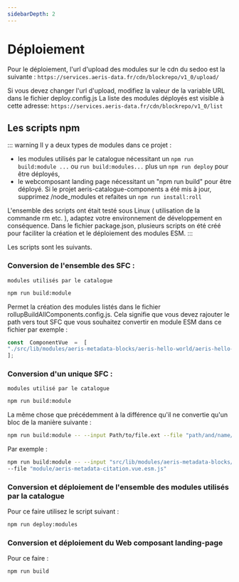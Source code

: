 ```yaml
---
sidebarDepth: 2
---
```


# Déploiement  

Pour le déploiement, l'url d'upload des modules sur le cdn du sedoo est la suivante :
`https://services.aeris-data.fr/cdn/blockrepo/v1_0/upload/`

Si vous devez changer l'url d'upload, modifiez la valeur de la variable URL dans le fichier deploy.config.js La liste des modules déployés est visible à cette adresse: `https://services.aeris-data.fr/cdn/blockrepo/v1_0/list`

## Les scripts npm

::: warning
Il y a deux types de modules dans ce projet :
- les modules utilisés par le catalogue nécessitant un `npm run build:module ...` ou `run build:modules...` plus un `npm run deploy` pour être déployés,
- le webcomposant landing page nécessitant un "npm run build" pour être déployé.
Si le projet aeris-catalogue-components a été mis à jour, supprimez /node_modules et refaites un `npm run install:roll`

L'ensemble des scripts ont était testé sous Linux ( utilisation de la commande rm etc. ), adaptez votre environnement de développement en conséquence. Dans le fichier package.json, plusieurs scripts on été créé pour faciliter la création et le déploiement des modules ESM.
:::

 Les scripts sont les suivants.

### Conversion de l'ensemble des SFC : 
`modules utilisés par le catalogue`
```bash 
npm run build:module
```

Permet la création des modules listés dans le fichier rollupBuildAllComponents.config.js. Cela signifie que vous devez rajouter le path vers tout SFC que vous souhaitez convertir en module ESM dans ce fichier par exemple :

```javascript
const  ComponentVue  =  [
"./src/lib/modules/aeris-metadata-blocks/aeris-hello-world/aeris-hello-world.vue"
];
```


### Conversion d'un unique SFC :
`modules utilisé par le catalogue`

```bash 
npm run build:module
```

La même chose que précédemment à la différence qu'il ne convertie qu'un bloc de la manière suivante :
```bash 
npm run build:module -- --input Path/to/file.ext --file "path/and/name/for/the/output/file"
```

Par exemple :
```bash 
npm run build:module -- --input "src/lib/modules/aeris-metadata-blocks/aeris-metadata-citations/aeris-metadata-citations.vue" 
--file "module/aeris-metadata-citation.vue.esm.js"
```

### Conversion et déploiement de l'ensemble des modules utilisés par la catalogue

Pour ce faire utilisez le script suivant :
```bash 
npm run deploy:modules
```

### Conversion et déploiement du Web composant landing-page

Pour ce faire :
```bash 
npm run build
```